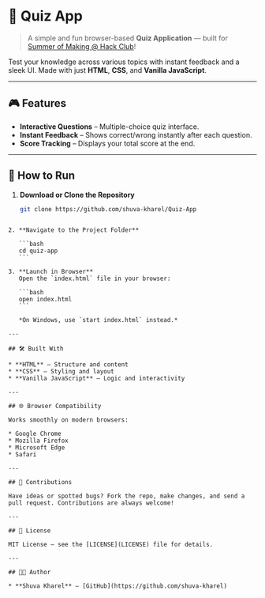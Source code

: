 # 🧠 Quiz App

> A simple and fun browser-based **Quiz Application** — built for [Summer of Making @ Hack Club](https://summer.hackclub.com)!

Test your knowledge across various topics with instant feedback and a sleek UI. Made with just **HTML**, **CSS**, and **Vanilla JavaScript**.

---

## 🎮 Features

- **Interactive Questions** – Multiple-choice quiz interface.
- **Instant Feedback** – Shows correct/wrong instantly after each question.
- **Score Tracking** – Displays your total score at the end.

---

## 🚀 How to Run

1. **Download or Clone the Repository**
   ```bash
   git clone https://github.com/shuva-kharel/Quiz-App
   ```

````

2. **Navigate to the Project Folder**

   ```bash
   cd quiz-app
   ```

3. **Launch in Browser**
   Open the `index.html` file in your browser:

   ```bash
   open index.html
   ```

   *On Windows, use `start index.html` instead.*

---

## 🛠 Built With

* **HTML** – Structure and content
* **CSS** – Styling and layout
* **Vanilla JavaScript** – Logic and interactivity

---

## 🌐 Browser Compatibility

Works smoothly on modern browsers:

* Google Chrome
* Mozilla Firefox
* Microsoft Edge
* Safari

---

## 🤝 Contributions

Have ideas or spotted bugs? Fork the repo, make changes, and send a pull request. Contributions are always welcome!

---

## 📜 License

MIT License – see the [LICENSE](LICENSE) file for details.

---

## 👨‍💻 Author

* **Shuva Kharel** – [GitHub](https://github.com/shuva-kharel)
````
